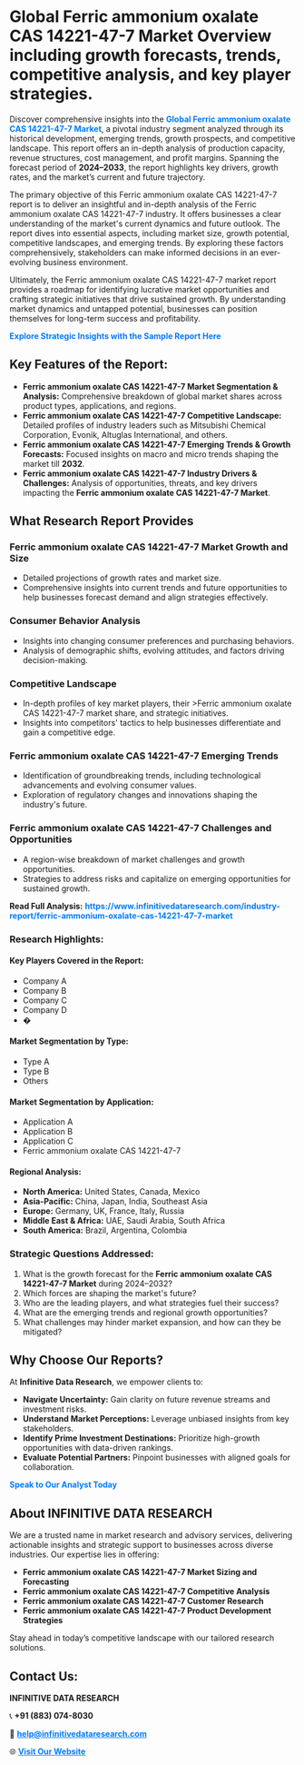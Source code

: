 <h1>Global Ferric ammonium oxalate CAS 14221-47-7 Market Overview including growth forecasts, trends, competitive analysis, and key player strategies.</h1>
<p>
Discover comprehensive insights into the 
<a href="https://www.infinitivedataresearch.com/industry-report/ferric-ammonium-oxalate-cas-14221-47-7-market" rel="dofollow" style="color: #007BFF; text-decoration: none;"><strong>Global Ferric ammonium oxalate CAS 14221-47-7 Market</strong></a>, a pivotal industry segment analyzed through its historical development, emerging trends, growth prospects, and competitive landscape. This report offers an in-depth analysis of production capacity, revenue structures, cost management, and profit margins. Spanning the forecast period of <strong>2024–2033</strong>, the report highlights key drivers, growth rates, and the market’s current and future trajectory.
</p>
<p>
The primary objective of this Ferric ammonium oxalate CAS 14221-47-7 report is to deliver an insightful and in-depth analysis of the Ferric ammonium oxalate CAS 14221-47-7 industry. It offers businesses a clear understanding of the market's current dynamics and future outlook. The report dives into essential aspects, including market size, growth potential, competitive landscapes, and emerging trends. By exploring these factors comprehensively, stakeholders can make informed decisions in an ever-evolving business environment.
</p>
<p>
Ultimately, the Ferric ammonium oxalate CAS 14221-47-7 market report provides a roadmap for identifying lucrative market opportunities and crafting strategic initiatives that drive sustained growth. By understanding market dynamics and untapped potential, businesses can position themselves for long-term success and profitability.
</p>
<p>
<a href="https://www.infinitivedataresearch.com/request-sample/reportId=110484" style="color: #007BFF; text-decoration: none;"><strong>Explore Strategic Insights with the Sample Report Here</strong></a>
</p>

<h2>Key Features of the Report:</h2>
<ul>
<li><strong>Ferric ammonium oxalate CAS 14221-47-7 Market Segmentation & Analysis:</strong> Comprehensive breakdown of global market shares across product types, applications, and regions.</li>
<li><strong>Ferric ammonium oxalate CAS 14221-47-7 Competitive Landscape:</strong> Detailed profiles of industry leaders such as Mitsubishi Chemical Corporation, Evonik, Altuglas International, and others.</li>
<li><strong>Ferric ammonium oxalate CAS 14221-47-7 Emerging Trends & Growth Forecasts:</strong> Focused insights on macro and micro trends shaping the market till <strong>2032</strong>.</li>
<li><strong>Ferric ammonium oxalate CAS 14221-47-7 Industry Drivers & Challenges:</strong> Analysis of opportunities, threats, and key drivers impacting the <strong>Ferric ammonium oxalate CAS 14221-47-7 Market</strong>.</li>
</ul>

<h2>What Research Report Provides</h2>
<h3>Ferric ammonium oxalate CAS 14221-47-7 Market Growth and Size</h3>
<ul>
<li>Detailed projections of growth rates and market size.</li>
<li>Comprehensive insights into current trends and future opportunities to help businesses forecast demand and align strategies effectively.</li>
</ul>

<h3>Consumer Behavior Analysis</h3>
<ul>
<li>Insights into changing consumer preferences and purchasing behaviors.</li>
<li>Analysis of demographic shifts, evolving attitudes, and factors driving decision-making.</li>
</ul>

<h3>Competitive Landscape</h3>
<ul>
<li>In-depth profiles of key market players, their >Ferric ammonium oxalate CAS 14221-47-7 market share, and strategic initiatives.</li>
<li>Insights into competitors' tactics to help businesses differentiate and gain a competitive edge.</li>
</ul>

<h3>Ferric ammonium oxalate CAS 14221-47-7 Emerging Trends</h3>
<ul>
<li>Identification of groundbreaking trends, including technological advancements and evolving consumer values.</li>
<li>Exploration of regulatory changes and innovations shaping the industry's future.</li>
</ul>

<h3>Ferric ammonium oxalate CAS 14221-47-7 Challenges and Opportunities</h3>
<ul>
<li>A region-wise breakdown of market challenges and growth opportunities.</li>
<li>Strategies to address risks and capitalize on emerging opportunities for sustained growth.</li>
</ul>
<p><strong>Read Full Analysis:</strong> <a href="https://www.infinitivedataresearch.com/industry-report/ferric-ammonium-oxalate-cas-14221-47-7-market" rel="dofollow" style="color: #007BFF; text-decoration: none;"><strong>https://www.infinitivedataresearch.com/industry-report/ferric-ammonium-oxalate-cas-14221-47-7-market</strong></a></p>
<h3>Research Highlights:</h3>
<h4>Key Players Covered in the Report:</h4>
<ul><li>Company A</li><li>Company B</li><li>Company C</li><li>Company D</li><li>�</li></ul>
<h4>Market Segmentation by Type:</h4>
<ul><li>Type A</li><li>Type B</li><li>Others</li></ul>
<h4>Market Segmentation by Application:</h4>
<ul><li>Application A</li><li>Application B</li><li>Application C</li><li>Ferric ammonium oxalate CAS 14221-47-7</li></ul>

<h4>Regional Analysis:</h4>
<ul>
<li><strong>North America:</strong> United States, Canada, Mexico</li>
<li><strong>Asia-Pacific:</strong> China, Japan, India, Southeast Asia</li>
<li><strong>Europe:</strong> Germany, UK, France, Italy, Russia</li>
<li><strong>Middle East & Africa:</strong> UAE, Saudi Arabia, South Africa</li>
<li><strong>South America:</strong> Brazil, Argentina, Colombia</li>
</ul>

<h3>Strategic Questions Addressed:</h3>
<ol>
<li>What is the growth forecast for the <strong>Ferric ammonium oxalate CAS 14221-47-7 Market</strong> during 2024–2032?</li>
<li>Which forces are shaping the market's future?</li>
<li>Who are the leading players, and what strategies fuel their success?</li>
<li>What are the emerging trends and regional growth opportunities?</li>
<li>What challenges may hinder market expansion, and how can they be mitigated?</li>
</ol>

<h2>Why Choose Our Reports?</h2>
<p>At <strong>Infinitive Data Research</strong>, we empower clients to:</p>
<ul>
<li><strong>Navigate Uncertainty:</strong> Gain clarity on future revenue streams and investment risks.</li>
<li><strong>Understand Market Perceptions:</strong> Leverage unbiased insights from key stakeholders.</li>
<li><strong>Identify Prime Investment Destinations:</strong> Prioritize high-growth opportunities with data-driven rankings.</li>
<li><strong>Evaluate Potential Partners:</strong> Pinpoint businesses with aligned goals for collaboration.</li>
</ul>
<p><a href="https://www.infinitivedataresearch.com/industry-report/ferric-ammonium-oxalate-cas-14221-47-7-market" rel="dofollow" style="color: #007BFF; text-decoration: none;"><strong>Speak to Our Analyst Today</strong></a></p>

<h2>About INFINITIVE DATA RESEARCH</h2>
<p>We are a trusted name in market research and advisory services, delivering actionable insights and strategic support to businesses across diverse industries. Our expertise lies in offering:</p>
<ul>
<li><strong>Ferric ammonium oxalate CAS 14221-47-7 Market Sizing and Forecasting</strong></li>
<li><strong>Ferric ammonium oxalate CAS 14221-47-7 Competitive Analysis</strong></li>
<li><strong>Ferric ammonium oxalate CAS 14221-47-7 Customer Research</strong></li>
<li><strong>Ferric ammonium oxalate CAS 14221-47-7 Product Development Strategies</strong></li>
</ul>
<p>Stay ahead in today’s competitive landscape with our tailored research solutions.</p>

<h2>Contact Us:</h2>
<p><strong>INFINITIVE DATA RESEARCH</strong></p>
<p>📞 <strong>+91 (883) 074-8030</strong></p>
<p>📧 <strong><a href="mailto:help@infinitivedataresearch.com" style="color: #007BFF;">help@infinitivedataresearch.com</a></strong></p>
<p>🌐 <strong><a href="https://www.infinitivedataresearch.com" rel="dofollow" style="color: #007BFF;">Visit Our Website</a></strong></p>